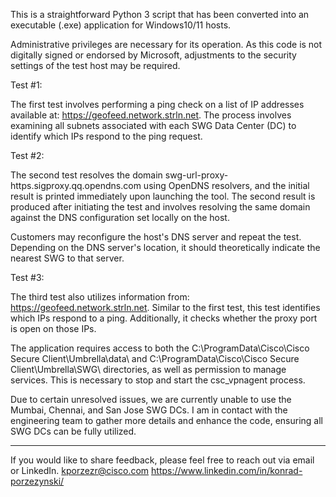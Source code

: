 This is a straightforward Python 3 script that has been converted into an executable (.exe) application for Windows10/11 hosts.

Administrative privileges are necessary for its operation. As this code is not digitally signed or endorsed by Microsoft, 
adjustments to the security settings of the test host may be required.



Test #1:

The first test involves performing a ping check on a list of IP addresses available at: https://geofeed.network.strln.net. 
The process involves examining all subnets associated with each SWG Data Center (DC) to identify which IPs respond to the ping request.

Test #2:

The second test resolves the domain swg-url-proxy-https.sigproxy.qq.opendns.com using OpenDNS resolvers, 
and the initial result is printed immediately upon launching the tool. The second result is produced after initiating the test and involves resolving the same domain against the DNS configuration set locally on the host.

Customers may reconfigure the host's DNS server and repeat the test. Depending on the DNS server's location, 
it should theoretically indicate the nearest SWG to that server.

Test #3:

The third test also utilizes information from: https://geofeed.network.strln.net. Similar to the first test, 
this test identifies which IPs respond to a ping. Additionally, it checks whether the proxy port is open on those IPs.

The application requires access to both the C:\ProgramData\Cisco\Cisco Secure Client\Umbrella\data\ and C:\ProgramData\Cisco\Cisco Secure Client\Umbrella\SWG\ directories, 
as well as permission to manage services. This is necessary to stop and start the csc_vpnagent process.

Due to certain unresolved issues, we are currently unable to use the Mumbai, Chennai, and San Jose SWG DCs. 
I am in contact with the engineering team to gather more details and enhance the code, ensuring all SWG DCs can be fully utilized.




--------------------------------------------------------------------------------------------

If you would like to share feedback, please feel free to reach out via email or LinkedIn.
kporzezr@cisco.com
https://www.linkedin.com/in/konrad-porzezynski/
